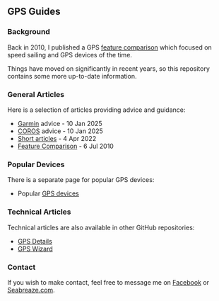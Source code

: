 ## GPS Guides

### Background

Back in 2010, I published a GPS [feature comparison](guidance/features/feature-comparison.pdf) which focused on speed sailing and GPS devices of the time.

Things have moved on significantly in recent years, so this repository contains some more up-to-date information.



### General Articles

Here is a selection of articles providing advice and guidance:

- [Garmin](guidance/garmin/README.md) advice - 10 Jan 2025
- [COROS](guidance/coros/README.md) advice - 10 Jan 2025
- [Short articles](guidance/README.md) - 4 Apr 2022
- [Feature Comparison](guidance/features/feature-comparison.pdf) - 6 Jul 2010



### Popular Devices

There is a separate page for popular GPS devices:

- Popular [GPS devices](devices/README.md)



### Technical Articles

Technical articles are also available in other GitHub repositories:

- [GPS Details](https://logiqx.github.io/gps-details/)
- [GPS Wizard](https://logiqx.github.io/gps-wizard/articles.html)



### Contact

If you wish to make contact, feel free to message me on [Facebook](https://www.facebook.com/michael.george.545) or [Seabreaze.com](https://www.seabreeze.com.au/Members/Profile/Details.aspx?member=K888).

